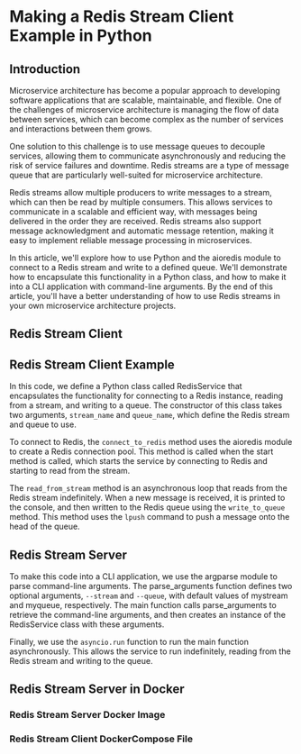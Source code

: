 # Making a Redis Stream Client Example in Python

## Introduction

Microservice architecture has become a popular approach to developing software applications that are scalable, maintainable, and flexible. One of the challenges of microservice architecture is managing the flow of data between services, which can become complex as the number of services and interactions between them grows.

One solution to this challenge is to use message queues to decouple services, allowing them to communicate asynchronously and reducing the risk of service failures and downtime. Redis streams are a type of message queue that are particularly well-suited for microservice architecture.

Redis streams allow multiple producers to write messages to a stream, which can then be read by multiple consumers. This allows services to communicate in a scalable and efficient way, with messages being delivered in the order they are received. Redis streams also support message acknowledgment and automatic message retention, making it easy to implement reliable message processing in microservices.

In this article, we'll explore how to use Python and the aioredis module to connect to a Redis stream and write to a defined queue. We'll demonstrate how to encapsulate this functionality in a Python class, and how to make it into a CLI application with command-line arguments. By the end of this article, you'll have a better understanding of how to use Redis streams in your own microservice architecture projects.

## Redis Stream Client

## Redis Stream Client Example

In this code, we define a Python class called RedisService that encapsulates the functionality for connecting to a Redis instance, reading from a stream, and writing to a queue. The constructor of this class takes two arguments, `stream_name` and `queue_name`, which define the Redis stream and queue to use.

To connect to Redis, the `connect_to_redis` method uses the aioredis module to create a Redis connection pool. This method is called when the start method is called, which starts the service by connecting to Redis and starting to read from the stream.

The `read_from_stream` method is an asynchronous loop that reads from the Redis stream indefinitely. When a new message is received, it is printed to the console, and then written to the Redis queue using the `write_to_queue` method. This method uses the `lpush` command to push a message onto the head of the queue.

## Redis Stream Server

To make this code into a CLI application, we use the argparse module to parse command-line arguments. The parse_arguments function defines two optional arguments, `--stream` and `--queue`, with default values of mystream and myqueue, respectively. The main function calls parse_arguments to retrieve the command-line arguments, and then creates an instance of the RedisService class with these arguments.

Finally, we use the `asyncio.run` function to run the main function asynchronously. This allows the service to run indefinitely, reading from the Redis stream and writing to the queue.

## Redis Stream Server in Docker

### Redis Stream Server Docker Image

### Redis Stream Client DockerCompose File
